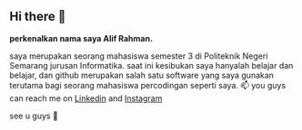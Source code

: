 ## Hi there 👋

**perkenalkan nama saya Alif Rahman.**

saya merupakan seorang mahasiswa semester 3 di Politeknik Negeri Semarang jurusan Informatika.
saat ini kesibukan saya hanyalah belajar dan belajar, dan github merupakan salah satu software yang saya gunakan terutama bagi seorang mahasiswa percodingan seperti saya.
📫 you guys can reach me on
[Linkedin](www.linkedin.com/in/alifrahman21) and
[Instagram](https://www.instagram.com/4444lipp/)

see u guys 👋

